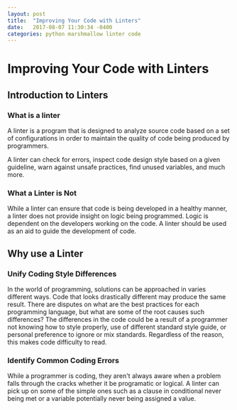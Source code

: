 ```yaml
---
layout: post
title:  "Improving Your Code with Linters"
date:   2017-08-07 11:30:34 -0400
categories: python marshmallow linter code
---
```

# Improving Your Code with Linters

## Introduction to Linters

### What is a linter

A linter is a program that is designed to analyze source code based on a set of configurations in order to maintain the quality of code being produced by programmers.

A linter can check for errors, inspect code design style based on a given guideline, warn against unsafe practices, find unused variables, and much more.

### What a Linter is Not

While a linter can ensure that code is being developed in a healthy manner, a linter does not provide insight on logic being programmed.  Logic is dependent on the developers working on the code. A linter should be used as an aid to guide the development of code.

## Why use a Linter

### Unify Coding Style Differences

In the world of programming, solutions can be approached in varies different ways. Code that looks drastically different may produce the same result. There are disputes on what are the best practices for each programming language, but what are some of the root causes such differences? The differences in the code could be a result of a programmer not knowing how to style properly, use of different standard style guide, or personal preference to ignore or mix standards.  Regardless of the reason, this makes code difficulty to read.

### Identify Common Coding Errors

While a programmer is coding, they aren't always aware when a problem falls through the cracks whether it be programatic or logical. A linter can pick up on some of the simple ones such as a clause in conditional never being met or a variable potentially never being assigned a value.
